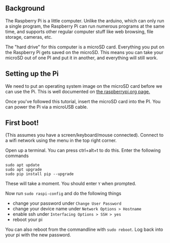 ## Background

The Raspberry Pi is a little computer. Unlike the arduino, which can only run a single program, the Raspberry Pi can run numerous programs at the same time, and supports other regular computer stuff like web browsing, file storage, cameras, etc.

The "hard drive" for this computer is a microSD card. Everything you put on the Raspberry Pi gets saved on the microSD. This means you can take your microSD out of one PI and put it in another, and everything will still work.

## Setting up the Pi

We need to put an operating system image on the microSD card before we can use the Pi. This is well documented on [the raspberrypi.org page.](https://www.raspberrypi.org/documentation/installation/installing-images/)

Once you've followed this tutorial, insert the microSD card into the PI. You can power the Pi via a microUSB cable.

## First boot!

(This assumes you have a screen/keyboard/mouse connected).
Connect to a wifi network using the menu in the top right corner.

Open up a terminal. You can press ctrl+alt+t to do this. Enter the following commands

```
sudo apt update
sudo apt upgrade
sudo pip install pip --upgrade
```

These will take a moment. You should enter `Y` when prompted.

Now run `sudo raspi-config` and do the following things

 * change your password under `Change User Password`
 * change your device name under `Network Options > Hostname`
 * enable ssh under `Interfacing Options > SSH > yes`
 * reboot your pi

You can also reboot from the commandline with `sudo reboot`.
Log back into your pi with the new password.
